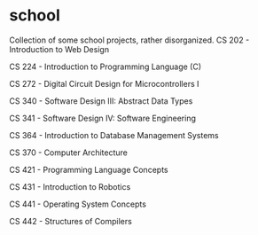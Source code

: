 # school
Collection of some school projects, rather disorganized.
CS 202 - Introduction to Web Design

CS 224 - Introduction to Programming Language (C)

CS 272 - Digital Circuit Design for Microcontrollers I

CS 340 - Software Design III: Abstract Data Types

CS 341 - Software Design IV: Software Engineering

CS 364 - Introduction to Database Management Systems

CS 370 - Computer Architecture

CS 421 - Programming Language Concepts

CS 431 - Introduction to Robotics

CS 441 - Operating System Concepts

CS 442 - Structures of Compilers
